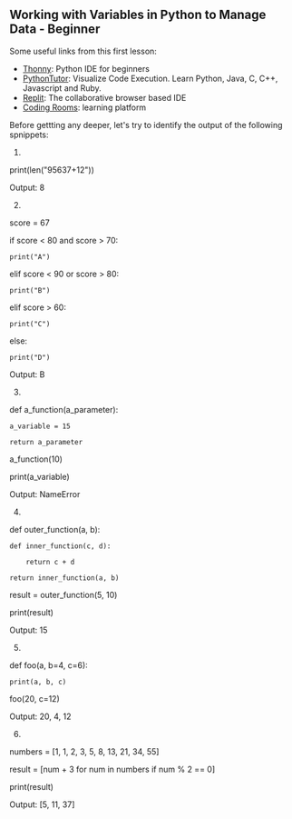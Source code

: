 ## Working with Variables in Python to Manage Data - Beginner

Some useful links from this first lesson:

 - [Thonny](https://thonny.org/): Python IDE for beginners
 - [PythonTutor](https://pythontutor.com/): Visualize Code Execution. Learn Python, Java, C, C++, Javascript and Ruby. 
 - [Replit](https://replit.com): The collaborative browser based IDE
 - [Coding Rooms](https://www.codingrooms.com): learning platform


Before gettting any deeper, let's try to identify the output of the following spnippets:

1)

print(len("95637+12"))

Output: 8


2) 

score = 67

if score < 80 and score > 70:
    
    print("A")

elif score < 90 or score > 80:
    
    print("B")

elif score > 60:
    
    print("C")

else:
    
    print("D")

Output: B


3)

def a_function(a_parameter):    
    
    a_variable = 15    
    
    return a_parameter 

a_function(10)

print(a_variable)

Output: NameError


4)

def outer_function(a, b):
    
    def inner_function(c, d):
        
        return c + d
    
    return inner_function(a, b)
 

result = outer_function(5, 10)

print(result)

Output: 15


5)

def foo(a, b=4, c=6):
    
    print(a, b, c)
 
foo(20, c=12)

Output: 20, 4, 12


6)

numbers = [1, 1, 2, 3, 5, 8, 13, 21, 34, 55]

result = [num + 3 for num in numbers if num % 2 == 0]

print(result)

Output: [5, 11, 37]
